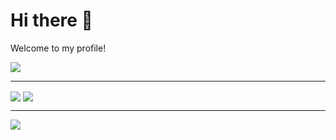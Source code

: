# Hi there 👋
Welcome to my profile!

<img align="center" height="auto" src="https://img.shields.io/badge/Tidak%20ada%20apa%C2%B2%20disini-020433?style=for-the-badge&logo=github"/>

-----

<img align="center" height="auto" src="https://github-readme-stats.vercel.app/api?username=Pokoke-01&show_icons=true&theme=chartreuse-dark"/>

<img align="center" height="auto" src="https://github-profile-trophy.vercel.app/?username=Pokoke-01&theme=alduin&column=4"/>

***

<img align="center" height="auto" src="https://raw.githubusercontent.com/BrunnerLivio/brunnerlivio/master/images/marquee.svg"/>


<!--
**Pokoke-01/Pokoke-01** is a ✨ _special_ ✨ repository because its `README.md` (this file) appears on your GitHub profile.

Here are some ideas to get you started:

- 🔭 I’m currently working on ...
- 🌱 I’m currently learning ...
- 👯 I’m looking to collaborate on ...
- 🤔 I’m looking for help with ...
- 💬 Ask me about ...
- 📫 How to reach me: ...
- 😄 Pronouns: ...
- ⚡ Fun fact: ...
-->

